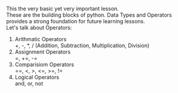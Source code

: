 This the very basic yet very important lesson. <br />
These are the building blocks of python. Data Types and Operators provides a strong foundation for future learning lessons. <br />
Let's talk about Operators: <br />
1. Arithmatic Operators <br />
+, -, *, / (Addition, Subtraction, Multiplication, Division) <br />
2. Assignment Operators <br />
=, +=, -= <br />
3. Comparisiom Operators <br />
==, <, >, <=, >=, != <br />
4. Logical Operators <br />
and, or, not <br />

